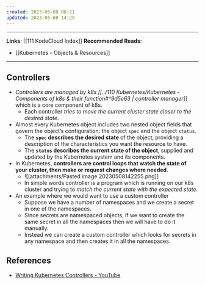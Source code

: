 ```yaml
---
created: 2023-05-08 08:21
updated: 2023-05-08 14:29
---
```

---
**Links**: [[111 KodeCloud Index]]
**Recommended Reads**:
- [[Kubernetes - Objects & Resources]]

---
## Controllers 
- *Controllers are managed by k8s [[../110 Kubernetes/Kubernetes - Components of k8s & their function#^9d5e63 | controller manager]]* which is a core component of k8s.
	- Each controller *tries to move the current cluster state closer to the desired state*.
- Almost every Kubernetes object includes two nested object fields that govern the object’s configuration: the object `spec` and the object `status`.
	- The **`spec` describes the desired state** of the object, providing a description of the characteristics you want the resource to have.
	- The **`status` describes the current state of the object**, supplied and updated by the Kubernetes system and its components.
- In Kubernetes, **controllers are control loops that watch the state of your cluster, then make or request changes where needed**.
	- ![[attachments/Pasted image 20230508142255.png]]
	- In simple words controller is a program which is running on our k8s cluster and trying to *match the current state with the expected state*.
- An example where we would want to use a custom controller
	- Suppose we have a number of namespaces and we create a secret in one of the namespaces.
	- Since secrets are namespaced objects, if we want to create the same secret in all the namespaces then we will have to do it manually.
	- Instead we can create a custom controller which looks for secrets in any namespace and then creates it in all the namespaces.

## References
- [Writing Kubernetes Controllers - YouTube](https://www.youtube.com/watch?v=q7b23612pSc)